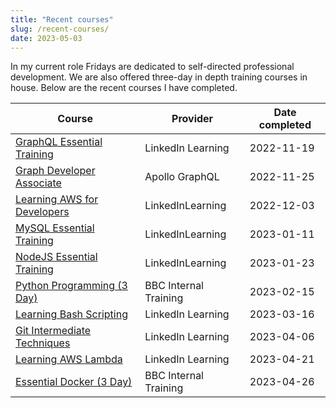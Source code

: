 ```yaml
---
title: "Recent courses"
slug: /recent-courses/
date: 2023-05-03
---
```


In my current role Fridays are dedicated to self-directed professional development. We are also offered three-day in depth training courses in house. Below are the recent courses I have completed.

| Course                                                                                                                                        | Provider              | Date completed |
| --------------------------------------------------------------------------------------------------------------------------------------------- | --------------------- | -------------- |
| [GraphQL Essential Training](https://github.com/thomasabishop/certificates/blob/main/certificates/graphql_essential_training_191122.pdf)      | LinkedIn Learning     | 2022-11-19     |
| [Graph Developer Associate](https://github.com/thomasabishop/certificates/blob/main/certificates/apollo_associate_graph_developer_251122.pdf) | Apollo GraphQL        | 2022-11-25     |
| [Learning AWS for Developers](https://github.com/thomasabishop/certificates/blob/main/certificates/learning_aws_for_developers_031222.pdf)    | LinkedInLearning      | 2022-12-03     |
| [MySQL Essential Training](https://github.com/thomasabishop/certificates/blob/main/certificates/mysql_essential_training_110123.pdf)          | LinkedInLearning      | 2023-01-11     |
| [NodeJS Essential Training](https://github.com/thomasabishop/certificates/blob/main/certificates/nodejs_essential_training_230123.pdf)        | LinkedInLearning      | 2023-01-23     |
| [Python Programming (3 Day)](https://github.com/thomasabishop/certificates/blob/main/certificates/python_programming_150223.pdf)              | BBC Internal Training | 2023-02-15     |
| [Learning Bash Scripting](https://github.com/thomasabishop/certificates/blob/main/certificates/learning_bash_scripting_160323.pdf)            | LinkedIn Learning     | 2023-03-16     |
| [Git Intermediate Techniques](https://github.com/thomasabishop/certificates/blob/main/certificates/git_intermediate_techniques_060423.pdf)    | LinkedIn Learning     | 2023-04-06     |
| [Learning AWS Lambda](https://github.com/thomasabishop/certificates/blob/main/certificates/learning_aws_lambda_210423.pdf)                    | LinkedIn Learning     | 2023-04-21     |
| [Essential Docker (3 Day)](https://github.com/thomasabishop/certificates/blob/main/certificates/docker_training_260423.pdf)                   | BBC Internal Training | 2023-04-26     |

